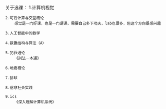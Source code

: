 关于选课：
    1.计算机视觉

    2.可视计算与交互概论
        感觉是一门好课，也是一门硬课，需要自己多下功夫，lab也很多，但这个方向很感兴趣

    3.人工智能中的数学

    4.数据结构与算法（A）

    5.犯罪通论
        《刑法一本通》

    6.地震概论

    7.排球

    8.信息社会实践

    9.ics
        《深入理解计算机系统》



